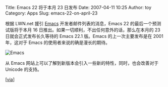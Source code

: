 Title: Emacs 22 将于本月 23 日发布
Date: 2007-04-11 10:25
Author: toy
Category: Apps
Slug: emacs-22-on-april-23

根据 LWN.net 援引 [Emacs](http://www.gnu.org/software/emacs/)
开发者邮件列表的消息，Emacs 22 的最后一个预测试版将于本月 16
日推出。如果一切顺利，不出任何意外的话，那么在本月的 23
日就会正式发布长久等待的 Emacs 22.1 版。Emacs 的上一次主要发布是在 2001
年，这对于 Emacs 的使用者来说的确是漫长的期待。

![Emacs](http://i.linuxtoy.org/i/2007/04/emacs.png)

从 Emacs 网站上可以了解到新版本会引入一些新的特性，同时，也会改善对于
Unicode 的支持。

[[via](http://lwn.net/Articles/229825/)]
